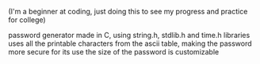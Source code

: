 (I'm a beginner at coding, just doing this to see my progress and practice for college)

password generator made in C, using string.h, stdlib.h and time.h libraries
uses all the printable characters from the ascii table, making the password more secure for its use
the size of the password is customizable
